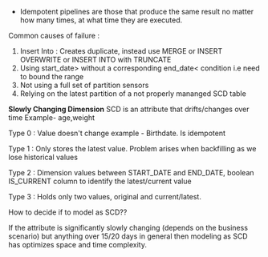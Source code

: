 - Idempotent pipelines are those that produce the same result no matter how many times, at what time they are executed. 

Common causes of failure :
1. Insert Into : Creates duplicate, instead use MERGE or INSERT OVERWRITE or INSERT INTO with TRUNCATE
2. Using start_date> without a corresponding end_date< condition i.e need to bound the range
3. Not using a full set of partition sensors
4. Relying on the latest partition of a not properly mananged SCD table

**__Slowly Changing Dimension__**
SCD is an attribute that drifts/changes over time Example- age,weight

Type 0 : Value doesn't change example - Birthdate. Is idempotent

Type 1 : Only stores the latest value. Problem arises when backfilling as we lose historical values

Type 2 : Dimension values between START_DATE and END_DATE, boolean IS_CURRENT column to identify the latest/current value

Type 3 : Holds only two values, original and current/latest.

How to decide if to model as SCD??

If the attribute is significantly slowly changing (depends on the business scenario) but anything over 15/20 days in general 
then modeling as SCD has optimizes space and time complexity.
